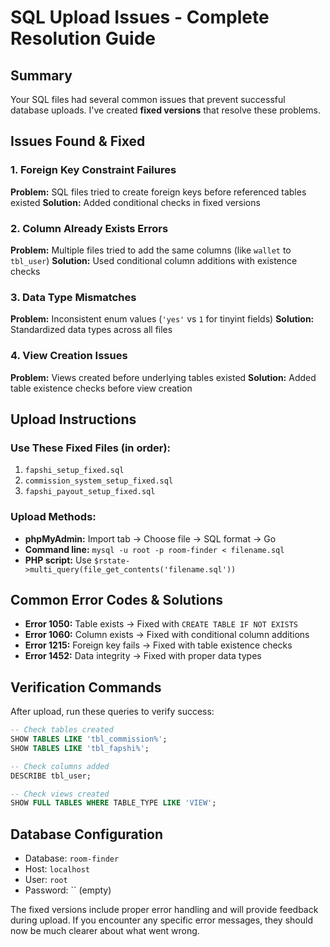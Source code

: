 # SQL Upload Issues - Complete Resolution Guide

## Summary
Your SQL files had several common issues that prevent successful database uploads. I've created **fixed versions** that resolve these problems.

## Issues Found & Fixed

### 1. Foreign Key Constraint Failures
**Problem:** SQL files tried to create foreign keys before referenced tables existed
**Solution:** Added conditional checks in fixed versions

### 2. Column Already Exists Errors  
**Problem:** Multiple files tried to add the same columns (like `wallet` to `tbl_user`)
**Solution:** Used conditional column additions with existence checks

### 3. Data Type Mismatches
**Problem:** Inconsistent enum values (`'yes'` vs `1` for tinyint fields)
**Solution:** Standardized data types across all files

### 4. View Creation Issues
**Problem:** Views created before underlying tables existed
**Solution:** Added table existence checks before view creation

## Upload Instructions

### Use These Fixed Files (in order):
1. `fapshi_setup_fixed.sql`
2. `commission_system_setup_fixed.sql` 
3. `fapshi_payout_setup_fixed.sql`

### Upload Methods:
- **phpMyAdmin:** Import tab → Choose file → SQL format → Go
- **Command line:** `mysql -u root -p room-finder < filename.sql`
- **PHP script:** Use `$rstate->multi_query(file_get_contents('filename.sql'))`

## Common Error Codes & Solutions

- **Error 1050:** Table exists → Fixed with `CREATE TABLE IF NOT EXISTS`
- **Error 1060:** Column exists → Fixed with conditional column additions  
- **Error 1215:** Foreign key fails → Fixed with table existence checks
- **Error 1452:** Data integrity → Fixed with proper data types

## Verification Commands

After upload, run these queries to verify success:
```sql
-- Check tables created
SHOW TABLES LIKE 'tbl_commission%';
SHOW TABLES LIKE 'tbl_fapshi%';

-- Check columns added  
DESCRIBE tbl_user;

-- Check views created
SHOW FULL TABLES WHERE TABLE_TYPE LIKE 'VIEW';
```

## Database Configuration
- Database: `room-finder`
- Host: `localhost`  
- User: `root`
- Password: `` (empty)

The fixed versions include proper error handling and will provide feedback during upload. If you encounter any specific error messages, they should now be much clearer about what went wrong.